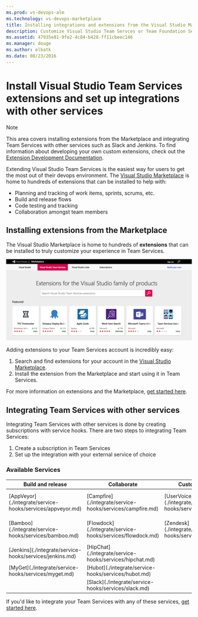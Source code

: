 ```yaml
---
ms.prod: vs-devops-alm
ms.technology: vs-devops-marketplace
title: Installing integrations and extensions from the Visual Studio Marketplace | Team Services
description: Customize Visual Studio Team Servces or Team Foundation Server with extensions or integrate with other services
ms.assetid: 47935e81-9fe2-4c84-b428-ff11cbeec146
ms.manager: douge
ms.author: elbatk
ms.date: 08/23/2016
---
```


# Install Visual Studio Team Services extensions and set up integrations with other services

>[!NOTE]
> This area covers installing extensions from the Marketplace and integrating Team Services with other services such as Slack and Jenkins. 
> To find information about developing your own custom extensions, check out the [Extension Development Documentation](../../extend/overview.md).

Extending Visual Studio Team Services is the easiest way for users to get the most out of their 
devops environment. The [Visual Studio Marketplace](https://marketplace.visualstudio.com) is home to hundreds of extensions
that can be installed to help with:
- Planning and tracking of work items, sprints, scrums, etc. 
- Build and release flows
- Code testing and tracking
- Collaboration amongst team members

## Installing extensions from the Marketplace
The Visual Studio Marketplace is home to hundreds of **extensions** that can be installed to truly customize your experience
in Team Services. 

![Visual Studio Marketplace](./_img/vs-marketplace.png)

Adding extensions to your Team Services account is incredibly easy:

1. Search and find extensions for your account in the [Visual Studio Marketplace](https://marketplace.visualstudio.com).
2. Install the extension from the Marketplace and start using it in Team Services.

For more information on extensions and the Marketplace, [get started here](./overview.md).

## Integrating Team Services with other services
Integrating Team Services with other services is done by creating subscriptions with service hooks. There are two steps to integrating Team Services:

1. Create a subscription in Team Services
2. Set up the integration with your external service of choice

### Available Services
<div style="display:block;margin-left:auto;margin-right:auto">
<table class="table table-striped">
<thead class="thead-inverse">
    <tr>
        <th>Build and release</th>
        <th>Collaborate</th>
		<th>Customer support</th>
		<th>Plan and track</th>
		<th>Integrate</th>
    </tr>
</thead>
<tbody>
    <tr>
        <td>[AppVeyor](./integrate/service-hooks/services/appveyor.md)</td>
        <td>[Campfire](./integrate/service-hooks/services/campfire.md)</td>
		<td>[UserVoice](./integrate/service-hooks/services/uservoice.md)</td>
		<td>[Trello](./integrate/service-hooks/services/trello.md)</td>
		<td>[Azure Service Bus](./integrate/service-hooks/services/azure-service-bus.md)</td>
    </tr>
	<tr>
		<td>[Bamboo](./integrate/service-hooks/services/bamboo.md)</td>
		<td>[Flowdock](./integrate/service-hooks/services/flowdock.md)</td>
		<td>[Zendesk](./integrate/service-hooks/services/zendesk.md) </td>
		<td></td>
		<td>[Azure Storage](./integrate/service-hooks/services/azure-storage.md)</td>
	</tr>
	<tr>
		<td>[Jenkins](./integrate/service-hooks/services/jenkins.md)</td>
		<td>[HipChat](./integrate/service-hooks/services/hipchat.md)</td>
		<td></td>
		<td></td>
		<td>[Web Hooks](./integrate/service-hooks/services/webhooks.md)</td>
	</tr>
	<tr>
		<td>[MyGet](./integrate/service-hooks/services/myget.md)</td>
		<td>[Hubot](./integrate/service-hooks/services/hubot.md)</td>
		<td></td>
		<td></td>
		<td>[Zapier](./integrate/service-hooks/services/zapier.md)</td>
	</tr>
	<tr>
		<td></td>
		<td>[Slack](./integrate/service-hooks/services/slack.md)</td>
		<td></td>
		<td></td>
		<td></td>
	</tr>
</tbody>
</table>
</div>

If you'd like to integrate your Team Services with any of these services, [get started here](./integrate/service-hooks/get-started.md).




